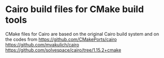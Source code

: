 # Cairo build files for CMake build tools

CMake files for Cairo are based on the original Cairo build system and on the codes from
https://github.com/CMakePorts/cairo
https://github.com/mvakulich/cairo
https://github.com/solvespace/cairo/tree/1.15.2+cmake
